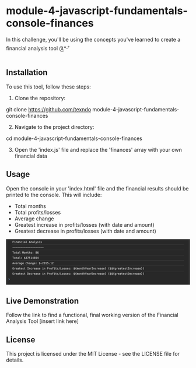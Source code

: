 # module-4-javascript-fundamentals-console-finances
In this challenge, you'll be using the concepts you've learned to create a financial analysis tool ༊*·˚

## Installation 

To use this tool, follow these steps: 

1. Clone the repository:

git clone https://github.com/texndo module-4-javascript-fundamentals-console-finances

2. Navigate to the project directory: 

cd module-4-javascript-fundamentals-console-finances

3. Open the 'index.js' file and replace the 'finances' array with your own financial data


## Usage 

Open the console in your 'index.html' file and the financial results should be printed to the console. This will include: 

- Total months
- Total profits/losses
- Average change 
- Greatest increase in profits/losses (with date and amount)
- Greatest decrease in profits/losses (with date and amount)

<img src="./images/financial-analysis-screenshot.png" alt="screenshot of console log with printed financial analysis">


## Live Demonstration

Follow the link to find a functional, final working version of the Financial Analysis Tool [insert link here]

## License

This project is licensed under the MIT License - see the LICENSE file for details.



